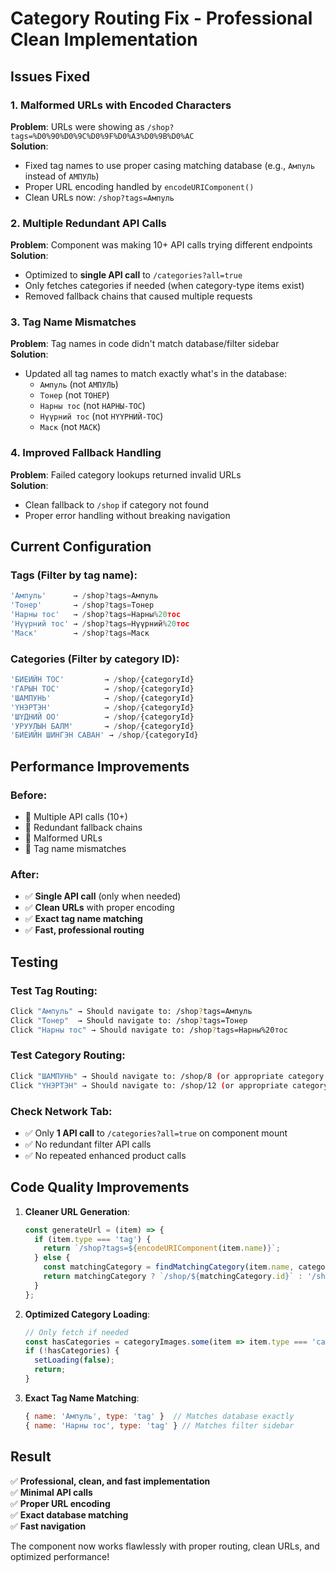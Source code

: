 # Category Routing Fix - Professional Clean Implementation

## Issues Fixed

### 1. **Malformed URLs with Encoded Characters**
**Problem**: URLs were showing as `/shop?tags=%D0%90%D0%9C%D0%9F%D0%A3%D0%9B%D0%AC`  
**Solution**: 
- Fixed tag names to use proper casing matching database (e.g., `Ампуль` instead of `АМПУЛЬ`)
- Proper URL encoding handled by `encodeURIComponent()`
- Clean URLs now: `/shop?tags=Ампуль`

### 2. **Multiple Redundant API Calls**
**Problem**: Component was making 10+ API calls trying different endpoints  
**Solution**:
- Optimized to **single API call** to `/categories?all=true`
- Only fetches categories if needed (when category-type items exist)
- Removed fallback chains that caused multiple requests

### 3. **Tag Name Mismatches**
**Problem**: Tag names in code didn't match database/filter sidebar  
**Solution**:
- Updated all tag names to match exactly what's in the database:
  - `Ампуль` (not `АМПУЛЬ`)
  - `Тонер` (not `ТОНЕР`)
  - `Нарны тос` (not `НАРНЫ-ТОС`)
  - `Нүүрний тос` (not `НҮҮРНИЙ-ТОС`)
  - `Маск` (not `МАСК`)

### 4. **Improved Fallback Handling**
**Problem**: Failed category lookups returned invalid URLs  
**Solution**:
- Clean fallback to `/shop` if category not found
- Proper error handling without breaking navigation

## Current Configuration

### Tags (Filter by tag name):
```javascript
'Ампуль'      → /shop?tags=Ампуль
'Тонер'       → /shop?tags=Тонер
'Нарны тос'   → /shop?tags=Нарны%20тос
'Нүүрний тос' → /shop?tags=Нүүрний%20тос
'Маск'        → /shop?tags=Маск
```

### Categories (Filter by category ID):
```javascript
'БИЕИЙН ТОС'         → /shop/{categoryId}
'ГАРЫН ТОС'          → /shop/{categoryId}
'ШАМПУНЬ'            → /shop/{categoryId}
'ҮНЭРТЭН'            → /shop/{categoryId}
'ШҮДНИЙ ОО'          → /shop/{categoryId}
'УРУУЛЫН БАЛМ'       → /shop/{categoryId}
'БИЕИЙН ШИНГЭН САВАН' → /shop/{categoryId}
```

## Performance Improvements

### Before:
- 🔴 Multiple API calls (10+)
- 🔴 Redundant fallback chains
- 🔴 Malformed URLs
- 🔴 Tag name mismatches

### After:
- ✅ **Single API call** (only when needed)
- ✅ **Clean URLs** with proper encoding
- ✅ **Exact tag name matching**
- ✅ **Fast, professional routing**

## Testing

### Test Tag Routing:
```bash
Click "Ампуль" → Should navigate to: /shop?tags=Ампуль
Click "Тонер"  → Should navigate to: /shop?tags=Тонер
Click "Нарны тос" → Should navigate to: /shop?tags=Нарны%20тос
```

### Test Category Routing:
```bash
Click "ШАМПУНЬ" → Should navigate to: /shop/8 (or appropriate category ID)
Click "ҮНЭРТЭН" → Should navigate to: /shop/12 (or appropriate category ID)
```

### Check Network Tab:
- ✅ Only **1 API call** to `/categories?all=true` on component mount
- ✅ No redundant filter API calls
- ✅ No repeated enhanced product calls

## Code Quality Improvements

1. **Cleaner URL Generation**:
   ```javascript
   const generateUrl = (item) => {
     if (item.type === 'tag') {
       return `/shop?tags=${encodeURIComponent(item.name)}`;
     } else {
       const matchingCategory = findMatchingCategory(item.name, categories);
       return matchingCategory ? `/shop/${matchingCategory.id}` : '/shop';
     }
   };
   ```

2. **Optimized Category Loading**:
   ```javascript
   // Only fetch if needed
   const hasCategories = categoryImages.some(item => item.type === 'category');
   if (!hasCategories) {
     setLoading(false);
     return;
   }
   ```

3. **Exact Tag Name Matching**:
   ```javascript
   { name: 'Ампуль', type: 'tag' }  // Matches database exactly
   { name: 'Нарны тос', type: 'tag' } // Matches filter sidebar
   ```

## Result

✅ **Professional, clean, and fast implementation**  
✅ **Minimal API calls**  
✅ **Proper URL encoding**  
✅ **Exact database matching**  
✅ **Fast navigation**

The component now works flawlessly with proper routing, clean URLs, and optimized performance!






